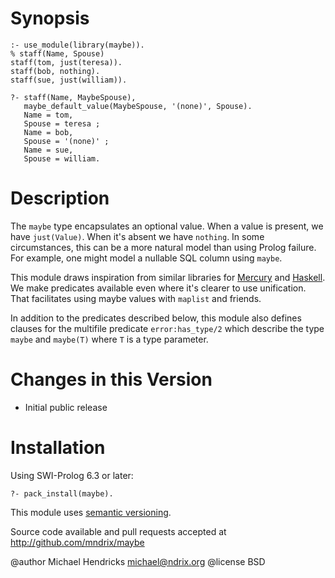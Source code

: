 # Synopsis

    :- use_module(library(maybe)).
    % staff(Name, Spouse)
    staff(tom, just(teresa)).
    staff(bob, nothing).
    staff(sue, just(william)).

    ?- staff(Name, MaybeSpouse),
       maybe_default_value(MaybeSpouse, '(none)', Spouse).
       Name = tom,
       Spouse = teresa ;
       Name = bob,
       Spouse = '(none)' ;
       Name = sue,
       Spouse = william.

# Description

The `maybe` type encapsulates an optional value.  When a value is present, we have `just(Value)`.  When it's absent we have `nothing`.  In some circumstances, this can be a more natural model than using Prolog failure.  For example, one might model a nullable SQL column using `maybe`.

This module draws inspiration from similar libraries for [Mercury](http://www.mercurylang.org/information/doc-release/mercury_library/maybe.html#maybe) and [Haskell](http://hackage.haskell.org/package/base/docs/Data-Maybe.html).  We make predicates available even where it's clearer to use unification.  That facilitates using maybe values with `maplist` and friends.

In addition to the predicates described below, this module also defines clauses for the multifile predicate `error:has_type/2` which describe the type `maybe` and `maybe(T)` where `T` is a type parameter.

# Changes in this Version

  * Initial public release

# Installation

Using SWI-Prolog 6.3 or later:

    ?- pack_install(maybe).

This module uses [semantic versioning](http://semver.org/).

Source code available and pull requests accepted at
http://github.com/mndrix/maybe

@author Michael Hendricks <michael@ndrix.org>
@license BSD
